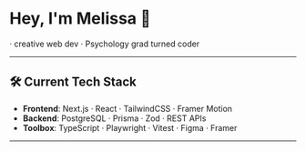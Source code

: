 # Hey, I'm Melissa 👋  
· creative web dev · Psychology grad turned coder  

---

## 🛠️ Current Tech Stack

- **Frontend**: Next.js · React · TailwindCSS · Framer Motion  
- **Backend**: PostgreSQL · Prisma · Zod · REST APIs  
- **Toolbox**: TypeScript · Playwright · Vitest · Figma · Framer

---

